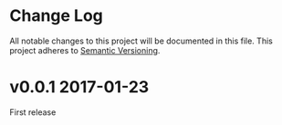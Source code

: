 # Change Log

All notable changes to this project will be documented in this file.
This project adheres to [Semantic Versioning](http://semver.org/).

# v0.0.1 2017-01-23

First release
